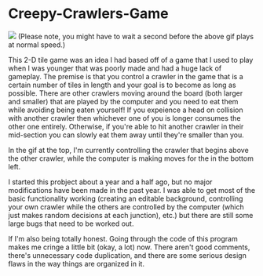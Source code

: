 # Creepy-Crawlers-Game

![](name-of-giphy.gif)
(Please note, you might have to wait a second before the above gif plays at normal speed.)

This 2-D tile game was an idea I had based off of a game that I used to play when I was younger that was poorly made and had a huge lack of gameplay. The premise is that you control a crawler in the game that is a certain number of tiles in length and your goal is to become as long as possible. There are other crawlers moving around the board (both larger and smaller) that are played by the computer and you need to eat them while avoiding being eaten yourself! If you expeience a head on collision with another crawler then whichever one of you is longer consumes the other one entirely. Otherwise, if you're able to hit another crawler in their mid-section you can slowly eat them away until they're smaller than you.

In the gif at the top, I'm currently controlling the crawler that begins above the other crawler, while the computer is making moves for the in the bottom left.

I started this probject about a year and a half ago, but no major modifications have been made in the past year. I was able to get most of the basic functionality working (creating an editable background, controlling your own crawler while the others are controlled by the computer (which just makes random decisions at each junction), etc.) but there are still some large bugs that need to be worked out.

If I'm also being totally honest. Going through the code of this program makes me cringe a little bit (okay, a lot) now. There aren't good comments, there's unnecessary code duplication, and there are some serious design flaws in the way things are organized in it.
